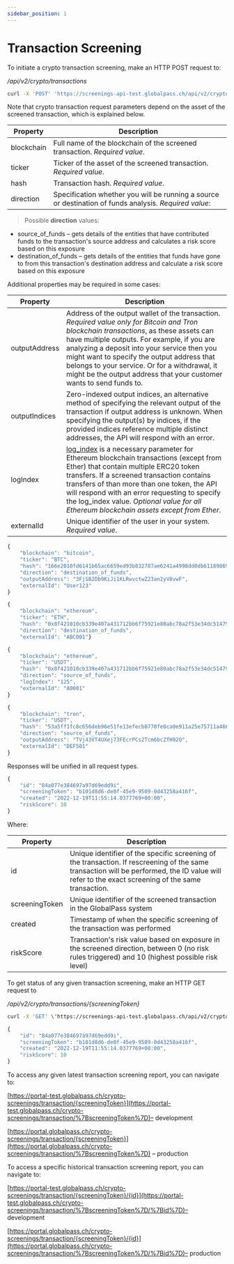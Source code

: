 ```yaml
---
sidebar_position: 1
---
```

# Transaction Screening

To initiate a crypto transaction screening, make an HTTP POST request to:

_/api/v2/crypto/transactions_

```bash title="Example request"
curl -X 'POST' 'https://screenings-api-test.globalpass.ch/api/v2/crypto/transactions' -H 'accept: text/plain' -H 'Authorization: Bearer {your_access_token}' -H 'Content-Type: application/json' -d '{"blockchain": "string","ticker": "string","hash": "string","direction": "string","outputAddress": "string","outputIndices": [0]"logIndex": 0,"externalId": "string"}
```

Note that crypto transaction request parameters depend on the asset of the screened transaction, which is explained below.

| Property | Description |
| -------- | ----------- |
| blockchain | Full name of the blockchain of the screened transaction. _Required value_. |
| ticker | Ticker of the asset of the screened transaction. _Required value_. |
| hash | Transaction hash. _Required value_. |
| direction | Specification whether you will be running a source or destination of funds analysis. _Required value_: 

> Possible **direction** values:
- source_of_funds – gets details of the entities that have contributed funds to the transaction's source address and calculates a risk score based on this exposure
- destination_of_funds – gets details of the entities that funds have gone to from this transaction's destination address and calculate a risk score based on this exposure

Additional properties may be required in some cases:

| Property | Description |
| -------- | ----------- |
| outputAddress | Address of the output wallet of the transaction. _Required value only for Bitcoin and Tron blockchain transactions_, as these assets can have multiple outputs. For example, if you are analyzing a deposit into your service then you might want to specify the output address that belongs to your service. Or for a withdrawal, it might be the output address that your customer wants to send funds to. |
| outputIndices | Zero-indexed output indices, an alternative method of specifying the relevant output of the transaction if output address is unknown. When specifying the output(s) by indices, if the provided indices reference multiple distinct addresses, the API will respond with an error. |
| logIndex | [log_index](https://web3js.readthedocs.io/en/v1.2.9/web3-eth-contract.html?highlight=logindex#id37) is a necessary parameter for Ethereum blockchain transactions (except from Ether) that contain multiple ERC20 token transfers. If a screened transaction contains transfers of than more than one token, the API will respond with an error requesting to specify the log\_index value. _Optional value for all Ethereum blockchain assets except from Ether_. |
| externalId | Unique identifier of the user in your system. _Required value_. |

```js title="Example Bitcoin Destination of Funds request body"
{
    "blockchain": "bitcoin",
    "ticker": "BTC",
    "hash": "166e2010fd6141b65ac6659ed93b832787ae6241a4998dd0db61189869d1f32e",
    "direction": "destination_of_funds",
    "outputAddress": "3FjSB2Db9KiJi1KLRwvctwZ23an2yV8vwF",
    "externalId": "User123"
}
```

```js title="Example Ether Destination of Funds request body"
{
    "blockchain": "ethereum",
    "ticker": "ETH",
    "hash": "0x8f421010cb339e407a431712bb6f75921e80abc78a2f53e34dc51479ba87bb4d",
    "direction": "destination_of_funds",
    "externalId": "ABC001"}
```

```js title="Example USDT (Ethereum) Source of Funds request body"
{
    "blockchain": "ethereum",
    "ticker": "USDT",
    "hash": "0x8f421010cb339e407a431712bb6f75921e80abc78a2f53e34dc51479ba87bb4d",
    "direction": "source_of_funds",
    "logIndex": "125",
    "externalId": "A0001"
}
```

```js title="Example USDT (Tron) Source of Funds request body"
{
    "blockchain": "tron",
    "ticker": "USDT",
    "hash": "53a5ff1fc8c656deb96e51fe13efecb0770fe0ca0e911a25e75711a466079e6f",
    "direction": "source_of_funds",
    "outputAddress": "TVj43VT4UXej73FEcrPCs2Tcm6bcZfH92Q",
    "externalId": "DEF501"
}
```

Responses will be unified in all request types.

```js title="Example response"
{
    "id": "84a077e384697a97d69edd9i",
    "screeningToken": "b101d8d6-de0f-45e9-9509-0d43258a416f",
    "created": "2022-12-19T11:55:14.0377769+00:00",
    "riskScore": 10
}
```

Where:

| Property | Description |
| -------- | ----------- |
| id | Unique identifier of the specific screening of the transaction. If rescreening of the same transaction will be performed, the ID value will refer to the exact screening of the same transaction. |
| screeningToken | Unique identifier of the screened transaction in the GlobalPass system |
| created | Timestamp of when the specific screening of the transaction was performed |
| riskScore | Transaction's risk value based on exposure in the screened direction, between 0 (no risk rules triggered) and 10 (highest possible risk level) |

To get status of any given transaction screening, make an HTTP GET request to

_/api/v2/crypto/transactions/{screeningToken}_

```bash title="Example request"
curl -X 'GET' \'https://screenings-api-test.globalpass.ch/api/v2/crypto/transactions/b101d8d6-de0f-45e9-9509-0d43258a416f' \-H 'accept: text/plain' \-H 'Authorization: Bearer {your_access_token}'
```

```js title="Example response"
{
    "id": "84a077e384697a97d69edd9i",
    "screeningToken": "b101d8d6-de0f-45e9-9509-0d43258a416f",
    "created": "2022-12-19T11:55:14.0377769+00:00",
    "riskScore": 10
}
```

To access any given latest transaction screening report, you can navigate to:

[https://portal-test.globalpass.ch/crypto-screenings/transaction/{screeningToken}](https://portal-test.globalpass.ch/crypto-screenings/transaction/%7BscreeningToken%7D)– development

[https://portal.globalpass.ch/crypto-screenings/transaction/{screeningToken}](https://portal.globalpass.ch/crypto-screenings/transaction/%7BscreeningToken%7D) – production

To access a specific historical transaction screening report, you can navigate to:

[https://portal-test.globalpass.ch/crypto-screenings/transaction/{screeningToken}/{id}](https://portal-test.globalpass.ch/crypto-screenings/transaction/%7BscreeningToken%7D/%7Bid%7D)– development

[https://portal.globalpass.ch/crypto-screenings/transaction/{screeningToken}/{id}](https://portal.globalpass.ch/crypto-screenings/transaction/%7BscreeningToken%7D/%7Bid%7D)– production
